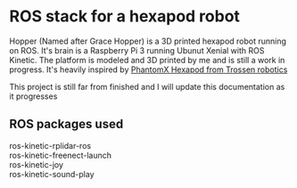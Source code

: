 # ROS stack for a hexapod robot

Hopper (Named after Grace Hopper) is a 3D printed hexapod robot running on ROS.
It's brain is a Raspberry Pi 3 running Ubunut Xenial with ROS Kinetic.
The platform is modeled and 3D printed by me and is still a work in progress. It's heavily inspired by [PhantomX Hexapod from Trossen robotics](http://www.trossenrobotics.com/phantomx-ax-hexapod.aspx)

This project is still far from finished and I will update this documentation as it progresses

## ROS packages used

ros-kinetic-rplidar-ros  
ros-kinetic-freenect-launch  
ros-kinetic-joy  
ros-kinetic-sound-play  
